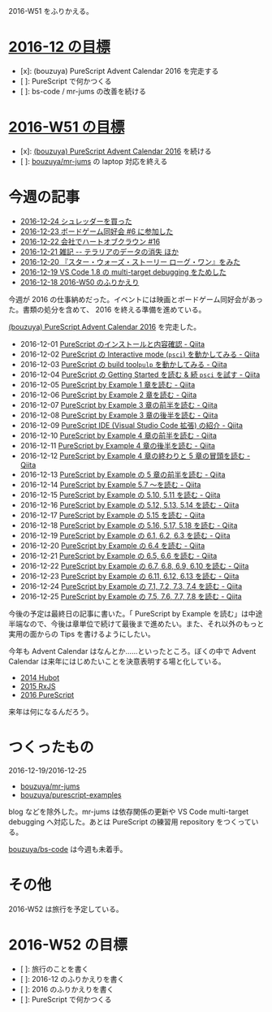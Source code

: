 2016-W51 をふりかえる。

# [2016-12 の目標][2016-11-30]

- [x]: (bouzuya) PureScript Advent Calendar 2016 を完走する
- [ ]: PureScript で何かつくる
- [ ]: bs-code / mr-jums の改善を続ける

# [2016-W51 の目標][2016-12-18]

- [x]: [(bouzuya) PureScript Advent Calendar 2016][advent-calendar-2016] を続ける
- [ ]: [bouzuya/mr-jums][] の laptop 対応を終える

# 今週の記事

- [2016-12-24 シュレッダーを買った][2016-12-24]
- [2016-12-23 ボードゲーム同好会 #6 に参加した][2016-12-23]
- [2016-12-22 会社でハートオブクラウン #16][2016-12-22]
- [2016-12-21 雑記 -- テラリアのデータの消失 ほか][2016-12-21]
- [2016-12-20 『スター・ウォーズ・ストーリー ローグ・ワン』をみた][2016-12-20]
- [2016-12-19 VS Code 1.8 の multi-target debugging をためした][2016-12-19]
- [2016-12-18 2016-W50 のふりかえり][2016-12-18]

今週が 2016 の仕事納めだった。イベントには映画とボードゲーム同好会があった。書類の処分を含めて、 2016 を終える準備を進めている。

[(bouzuya) PureScript Advent Calendar 2016][advent-calendar-2016] を完走した。

- 2016-12-01 [PureScript のインストールと内容確認 - Qiita][advent-calendar-2016-12-01]
- 2016-12-02 [PureScript の Interactive mode (`psci`) を動かしてみる - Qiita][advent-calendar-2016-12-02]
- 2016-12-03 [PureScript の build tool`pulp` を動かしてみる - Qiita][advent-calendar-2016-12-03]
- 2016-12-04 [PureScript の Getting Started を読む & 続 `psci` を試す - Qiita][advent-calendar-2016-12-04]
- 2016-12-05 [PureScript by Example 1 章を読む - Qiita][advent-calendar-2016-12-05]
- 2016-12-06 [PureScript by Example 2 章を読む - Qiita][advent-calendar-2016-12-06]
- 2016-12-07 [PureScript by Example 3 章の前半を読む - Qiita][advent-calendar-2016-12-07]
- 2016-12-08 [PureScript by Example 3 章の後半を読む - Qiita][advent-calendar-2016-12-08]
- 2016-12-09 [PureScript IDE (Visual Studio Code 拡張) の紹介 - Qiita][advent-calendar-2016-12-09]
- 2016-12-10 [PureScript by Example 4 章の前半を読む - Qiita][advent-calendar-2016-12-10]
- 2016-12-11 [PureScript by Example 4 章の後半を読む - Qiita][advent-calendar-2016-12-11]
- 2016-12-12 [PureScript by Example 4 章の終わりと 5 章の冒頭を読む - Qiita][advent-calendar-2016-12-12]
- 2016-12-13 [PureScript by Example の 5 章の前半を読む - Qiita][advent-calendar-2016-12-13]
- 2016-12-14 [PureScript by Example 5.7 〜を読む - Qiita][advent-calendar-2016-12-14]
- 2016-12-15 [PureScript by Example の 5.10, 5.11 を読む - Qiita][advent-calendar-2016-12-15]
- 2016-12-16 [PureScript by Example の 5.12, 5.13, 5.14 を読む - Qiita][advent-calendar-2016-12-16]
- 2016-12-17 [PureScript by Example の 5.15 を読む - Qiita][advent-calendar-2016-12-17]
- 2016-12-18 [PureScript by Example の 5.16, 5.17, 5.18 を読む - Qiita][advent-calendar-2016-12-18]
- 2016-12-19 [PureScript by Example の 6.1, 6.2, 6.3 を読む - Qiita][advent-calendar-2016-12-19]
- 2016-12-20 [PureScript by Example の 6.4 を読む - Qiita][advent-calendar-2016-12-20]
- 2016-12-21 [PureScript by Example の 6.5, 6.6 を読む - Qiita][advent-calendar-2016-12-21]
- 2016-12-22 [PureScript by Example の 6.7, 6.8, 6.9, 6.10 を読む - Qiita][advent-calendar-2016-12-22]
- 2016-12-23 [PureScript by Example の 6.11, 6.12, 6.13 を読む - Qiita][advent-calendar-2016-12-23]
- 2016-12-24 [PureScript by Example の 7.1, 7.2, 7.3, 7.4 を読む - Qiita][advent-calendar-2016-12-24]
- 2016-12-25 [PureScript by Example の 7.5, 7.6, 7.7, 7.8 を読む - Qiita][advent-calendar-2016-12-25]

今後の予定は最終日の記事に書いた。「 PureScript by Example を読む」は中途半端なので、今後は章単位で続けて最後まで進めたい。また、それ以外のもっと実用の面からの Tips を書けるようにしたい。

今年も Advent Calendar はなんとか……といったところ。ぼくの中で Advent Calendar は来年にはじめたいことを決意表明する場と化している。

- [2014 Hubot][advent-calendar-2014]
- [2015 RxJS][advent-calendar-2015]
- [2016 PureScript][advent-calendar-2016]

来年は何になるんだろう。

# つくったもの

2016-12-19/2016-12-25

- [bouzuya/mr-jums][]
- [bouzuya/purescript-examples][]

blog などを除外した。mr-jums は依存関係の更新や VS Code multi-target debugging へ対応した。あとは PureScript の練習用 repository をつくっている。

[bouzuya/bs-code][] は今週も未着手。

# その他

2016-W52 は旅行を予定している。

# 2016-W52 の目標

- [ ]: 旅行のことを書く
- [ ]: 2016-12 のふりかえりを書く
- [ ]: 2016 のふりかえりを書く
- [ ]: PureScript で何かつくる

[advent-calendar-2014]: http://www.adventar.org/calendars/384
[advent-calendar-2015]: http://www.adventar.org/calendars/1200
[advent-calendar-2016]: http://www.adventar.org/calendars/1494
[advent-calendar-2016-12-01]: http://qiita.com/bouzuya/items/a5be85ec3e496e5bf436
[advent-calendar-2016-12-02]: http://qiita.com/bouzuya/items/806335ea74ead0e33d95
[advent-calendar-2016-12-03]: http://qiita.com/bouzuya/items/86cc9aaaddcc1aa790cf
[advent-calendar-2016-12-04]: http://qiita.com/bouzuya/items/b2b80c22c50d0c1e739c
[advent-calendar-2016-12-05]: http://qiita.com/bouzuya/items/f19ee0b86e9aec3f0afa
[advent-calendar-2016-12-06]: http://qiita.com/bouzuya/items/4694ac25f68931115319
[advent-calendar-2016-12-07]: http://qiita.com/bouzuya/items/62c6ad30ecba3c68a7a3
[advent-calendar-2016-12-08]: http://qiita.com/bouzuya/items/7224535dd053c41748ed
[advent-calendar-2016-12-09]: http://qiita.com/bouzuya/items/868eafc19b96619c025a
[advent-calendar-2016-12-10]: http://qiita.com/bouzuya/items/1a54ba3702f9818527a5
[advent-calendar-2016-12-11]: http://qiita.com/bouzuya/items/ab2bc2d19461203f1ee5
[advent-calendar-2016-12-12]: http://qiita.com/bouzuya/items/c42ddb14477716de1dcf
[advent-calendar-2016-12-13]: http://qiita.com/bouzuya/items/a49463871a96459d7083
[advent-calendar-2016-12-14]: http://qiita.com/bouzuya/items/14ca2a2cd9c0bb01653d
[advent-calendar-2016-12-15]: http://qiita.com/bouzuya/items/0511f040381c6c2eba12
[advent-calendar-2016-12-16]: http://qiita.com/bouzuya/items/10d8f935c0e5695826c5
[advent-calendar-2016-12-17]: http://qiita.com/bouzuya/items/129b2ab8ba3fa89edaf5
[advent-calendar-2016-12-18]: http://qiita.com/bouzuya/items/ae7ce46363d0ccdfb03b
[advent-calendar-2016-12-19]: http://qiita.com/bouzuya/items/ade348495b755d57ede0
[advent-calendar-2016-12-20]: http://qiita.com/bouzuya/items/6e3cc11aa8387b4a5254
[advent-calendar-2016-12-21]: http://qiita.com/bouzuya/items/b7e04a015084eb1e8d32
[advent-calendar-2016-12-22]: http://qiita.com/bouzuya/items/92d21ee3bbfde3399888
[advent-calendar-2016-12-23]: http://qiita.com/bouzuya/items/6e49ad627da276263075
[advent-calendar-2016-12-24]: http://qiita.com/bouzuya/items/6ca3841bba3ab460542e
[advent-calendar-2016-12-25]: http://qiita.com/bouzuya/items/513f1f8ab0aeca0ea76a
[2016-11-30]: http://blog.bouzuya.net/2016/11/30/
[2016-12-18]: http://blog.bouzuya.net/2016/12/18/
[2016-12-24]: http://blog.bouzuya.net/2016/12/24/
[2016-12-23]: http://blog.bouzuya.net/2016/12/23/
[2016-12-22]: http://blog.bouzuya.net/2016/12/22/
[2016-12-21]: http://blog.bouzuya.net/2016/12/21/
[2016-12-20]: http://blog.bouzuya.net/2016/12/20/
[2016-12-19]: http://blog.bouzuya.net/2016/12/19/
[bouzuya/mr-jums]: https://github.com/bouzuya/mr-jums
[bouzuya/purescript-examples]: https://github.com/bouzuya/purescript-examples
[bouzuya/bs-code]: https://github.com/bouzuya/bs-code
